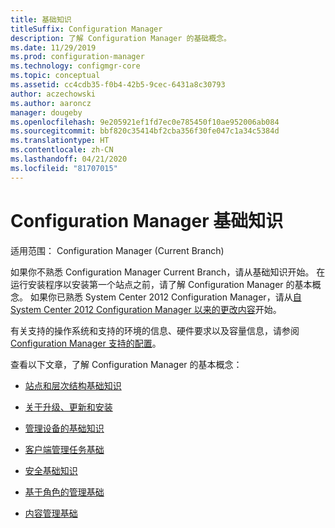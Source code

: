 ```yaml
---
title: 基础知识
titleSuffix: Configuration Manager
description: 了解 Configuration Manager 的基础概念。
ms.date: 11/29/2019
ms.prod: configuration-manager
ms.technology: configmgr-core
ms.topic: conceptual
ms.assetid: cc4cdb35-f0b4-42b5-9cec-6431a8c30793
author: aczechowski
ms.author: aaroncz
manager: dougeby
ms.openlocfilehash: 9e205921ef1fd7ec0e785450f10ae952006ab084
ms.sourcegitcommit: bbf820c35414bf2cba356f30fe047c1a34c5384d
ms.translationtype: HT
ms.contentlocale: zh-CN
ms.lasthandoff: 04/21/2020
ms.locfileid: "81707015"
---
```

# <a name="fundamentals-of-configuration-manager"></a>Configuration Manager 基础知识

适用范围：  Configuration Manager (Current Branch)

如果你不熟悉 Configuration Manager Current Branch，请从基础知识开始。 在运行安装程序以安装第一个站点之前，请了解 Configuration Manager 的基本概念。 如果你已熟悉 System Center 2012 Configuration Manager，请从[自 System Center 2012 Configuration Manager 以来的更改内容](../plan-design/changes/what-has-changed-from-configuration-manager-2012.md)开始。

有关支持的操作系统和支持的环境的信息、硬件要求以及容量信息，请参阅 [Configuration Manager 支持的配置](../plan-design/configs/supported-configurations.md)。  

查看以下文章，了解 Configuration Manager 的基本概念：

- [站点和层次结构基础知识](fundamentals-of-sites-and-hierarchies.md)  

- [关于升级、更新和安装](upgrade-update-install.md)

- [管理设备的基础知识](fundamentals-of-managing-devices.md)  

- [客户端管理任务基础](fundamentals-of-client-management-tasks.md)  

- [安全基础知识](fundamentals-of-security.md)  

- [基于角色的管理基础](fundamentals-of-role-based-administration.md)

- [内容管理基础](../plan-design/hierarchy/fundamental-concepts-for-content-management.md)
